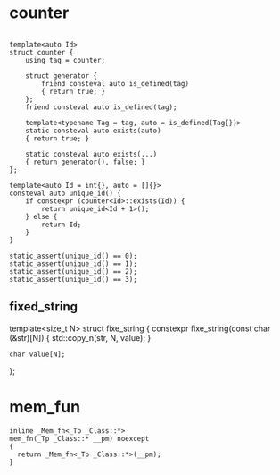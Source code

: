 # counter

```

template<auto Id>
struct counter {
    using tag = counter;

    struct generator {
        friend consteval auto is_defined(tag)
        { return true; }
    };
    friend consteval auto is_defined(tag);

    template<typename Tag = tag, auto = is_defined(Tag{})>
    static consteval auto exists(auto)
    { return true; }

    static consteval auto exists(...)
    { return generator(), false; }
};

template<auto Id = int{}, auto = []{}>
consteval auto unique_id() {
    if constexpr (counter<Id>::exists(Id)) {
        return unique_id<Id + 1>();
    } else {
        return Id;
    }
}

static_assert(unique_id() == 0);
static_assert(unique_id() == 1);
static_assert(unique_id() == 2);
static_assert(unique_id() == 3);

```

## fixed_string

template<size_t N>
struct fixe_string {
    constexpr fixe_string(const char (&str)[N]) {
        std::copy_n(str, N, value);
    }
    
    char value[N];
};

# mem_fun

    inline _Mem_fn<_Tp _Class::*>
    mem_fn(_Tp _Class::* __pm) noexcept
    {
      return _Mem_fn<_Tp _Class::*>(__pm);
    }
